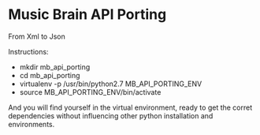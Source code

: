 # Music Brain API Porting
From Xml to Json

Instructions:
- mkdir mb_api_porting
- cd mb_api_porting
- virtualenv -p /usr/bin/python2.7 MB_API_PORTING_ENV
- source MB_API_PORTING_ENV/bin/activate

And you will find yourself in the virtual environment, ready to get the corret dependencies
without influencing other python installation and environments.


